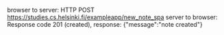 browser to server: HTTP POST https://studies.cs.helsinki.fi/exampleapp/new_note_spa
server to browser: Response code 201 (created), response: {"message":"note created"}
